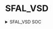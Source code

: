 # SFAL_VSD
<details>
  <Summary> SFAL_VSD SOC</summary>

  This project is to create an SOC from specifications to netlist.

